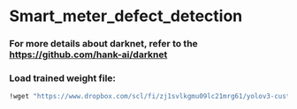 # Smart_meter_defect_detection

### For more details about darknet, refer to the https://github.com/hank-ai/darknet

### Load trained weight file:

```bash
!wget "https://www.dropbox.com/scl/fi/zj1svlkgmu09lc21mrg61/yolov3-custom_best_87.weights?rlkey=fxc9ly7c11h0ihwwsqdc3e7pf&st=7djqzwjt&dl=1" -O yolov3_custom_best_87.weights
